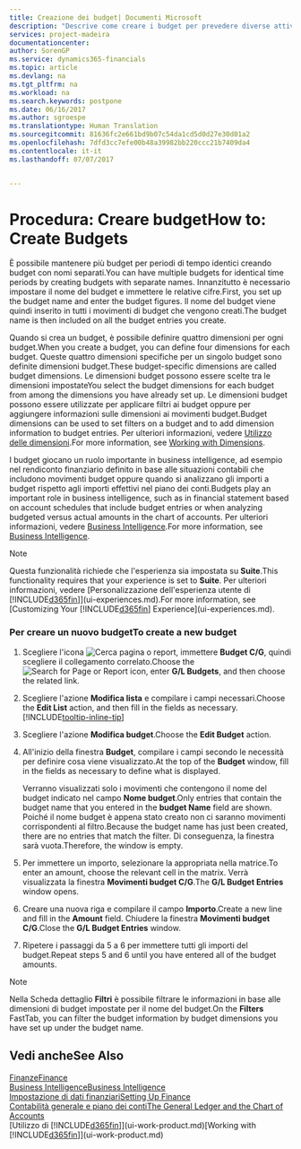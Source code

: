 ```yaml
---
title: Creazione dei budget| Documenti Microsoft
description: "Descrive come creare i budget per prevedere diverse attività finanziarie e assegnare le dimensioni per scopi di business intelligence."
services: project-madeira
documentationcenter: 
author: SorenGP
ms.service: dynamics365-financials
ms.topic: article
ms.devlang: na
ms.tgt_pltfrm: na
ms.workload: na
ms.search.keywords: postpone
ms.date: 06/16/2017
ms.author: sgroespe
ms.translationtype: Human Translation
ms.sourcegitcommit: 81636fc2e661bd9b07c54da1cd5d0d27e30d01a2
ms.openlocfilehash: 7dfd3cc7efe00b48a39982bb220ccc21b7409da4
ms.contentlocale: it-it
ms.lasthandoff: 07/07/2017


---
```

# <a name="how-to-create--budgets"></a><span data-ttu-id="2cff9-103">Procedura: Creare budget</span><span class="sxs-lookup"><span data-stu-id="2cff9-103">How to: Create  Budgets</span></span>
<span data-ttu-id="2cff9-104">È possibile mantenere più budget per periodi di tempo identici creando budget con nomi separati.</span><span class="sxs-lookup"><span data-stu-id="2cff9-104">You can have multiple budgets for identical time periods by creating budgets with separate names.</span></span> <span data-ttu-id="2cff9-105">Innanzitutto è necessario impostare il nome del budget e immettere le relative cifre.</span><span class="sxs-lookup"><span data-stu-id="2cff9-105">First, you set up the budget name and enter the budget figures.</span></span> <span data-ttu-id="2cff9-106">Il nome del budget viene quindi inserito in tutti i movimenti di budget che vengono creati.</span><span class="sxs-lookup"><span data-stu-id="2cff9-106">The budget name is then included on all the budget entries you create.</span></span>  

 <span data-ttu-id="2cff9-107">Quando si crea un budget, è possibile definire quattro dimensioni per ogni budget.</span><span class="sxs-lookup"><span data-stu-id="2cff9-107">When you create a budget, you can define four dimensions for each budget.</span></span> <span data-ttu-id="2cff9-108">Queste quattro dimensioni specifiche per un singolo budget sono definite dimensioni budget.</span><span class="sxs-lookup"><span data-stu-id="2cff9-108">These budget\-specific dimensions are called budget dimensions.</span></span> <span data-ttu-id="2cff9-109">Le dimensioni budget possono essere scelte tra le dimensioni impostate</span><span class="sxs-lookup"><span data-stu-id="2cff9-109">You select the budget dimensions for each budget from among the dimensions you have already set up.</span></span> <span data-ttu-id="2cff9-110">Le dimensioni budget possono essere utilizzate per applicare filtri ai budget oppure per aggiungere informazioni sulle dimensioni ai movimenti budget.</span><span class="sxs-lookup"><span data-stu-id="2cff9-110">Budget dimensions can be used to set filters on a budget and to add dimension information to budget entries.</span></span> <span data-ttu-id="2cff9-111">Per ulteriori informazioni, vedere [Utilizzo delle dimensioni](finance-dimensions.md).</span><span class="sxs-lookup"><span data-stu-id="2cff9-111">For more information, see [Working with Dimensions](finance-dimensions.md).</span></span>

 <span data-ttu-id="2cff9-112">I budget giocano un ruolo importante in business intelligence, ad esempio nel rendiconto finanziario definito in base alle situazioni contabili che includono movimenti budget oppure quando si analizzano gli importi a budget rispetto agli importi effettivi nel piano dei conti.</span><span class="sxs-lookup"><span data-stu-id="2cff9-112">Budgets play an important role in business intelligence, such as in financial statement based on account schedules that include budget entries or when analyzing budgeted versus actual amounts in the chart of accounts.</span></span> <span data-ttu-id="2cff9-113">Per ulteriori informazioni, vedere [Business Intelligence](bi.md).</span><span class="sxs-lookup"><span data-stu-id="2cff9-113">For more information, see [Business Intelligence](bi.md).</span></span>   

 > [!NOTE]  
>   <span data-ttu-id="2cff9-114">Questa funzionalità richiede che l'esperienza sia impostata su **Suite**.</span><span class="sxs-lookup"><span data-stu-id="2cff9-114">This functionality requires that your experience is set to **Suite**.</span></span> <span data-ttu-id="2cff9-115">Per ulteriori informazioni, vedere [Personalizzazione dell'esperienza utente di [!INCLUDE[d365fin](includes/d365fin_md.md)]](ui-experiences.md).</span><span class="sxs-lookup"><span data-stu-id="2cff9-115">For more information, see [Customizing Your [!INCLUDE[d365fin](includes/d365fin_md.md)] Experience](ui-experiences.md).</span></span>  

### <a name="to-create-a-new-budget"></a><span data-ttu-id="2cff9-116">Per creare un nuovo budget</span><span class="sxs-lookup"><span data-stu-id="2cff9-116">To create a new budget</span></span>  

1. <span data-ttu-id="2cff9-117">Scegliere l'icona ![Cerca pagina o report](media/ui-search/search_small.png "icona Cerca pagina o report"), immettere **Budget C/G**, quindi scegliere il collegamento correlato.</span><span class="sxs-lookup"><span data-stu-id="2cff9-117">Choose the ![Search for Page or Report](media/ui-search/search_small.png "Search for Page or Report icon") icon, enter **G/L Budgets**, and then choose the related link.</span></span>  
2. <span data-ttu-id="2cff9-118">Scegliere l'azione **Modifica lista** e compilare i campi necessari.</span><span class="sxs-lookup"><span data-stu-id="2cff9-118">Choose the **Edit List** action, and then fill in the fields as necessary.</span></span> [!INCLUDE[tooltip-inline-tip](includes/tooltip-inline-tip_md.md)]  
3. <span data-ttu-id="2cff9-119">Scegliere l'azione **Modifica budget**.</span><span class="sxs-lookup"><span data-stu-id="2cff9-119">Choose the **Edit Budget** action.</span></span>
4. <span data-ttu-id="2cff9-120">All'inizio della finestra **Budget**, compilare i campi secondo le necessità per definire cosa viene visualizzato.</span><span class="sxs-lookup"><span data-stu-id="2cff9-120">At the top of the **Budget** window, fill in the fields as necessary to define what is displayed.</span></span>  

    <span data-ttu-id="2cff9-121">Verranno visualizzati solo i movimenti che contengono il nome del budget indicato nel campo **Nome budget**.</span><span class="sxs-lookup"><span data-stu-id="2cff9-121">Only entries that contain the budget name that you entered in the **budget Name** field are shown.</span></span> <span data-ttu-id="2cff9-122">Poiché il nome budget è appena stato creato non ci saranno movimenti corrispondenti al filtro.</span><span class="sxs-lookup"><span data-stu-id="2cff9-122">Because the budget name has just been created, there are no entries that match the filter.</span></span> <span data-ttu-id="2cff9-123">Di conseguenza, la finestra sarà vuota.</span><span class="sxs-lookup"><span data-stu-id="2cff9-123">Therefore, the window is empty.</span></span>  
5. <span data-ttu-id="2cff9-124">Per immettere un importo, selezionare la appropriata nella matrice.</span><span class="sxs-lookup"><span data-stu-id="2cff9-124">To enter an amount, choose the relevant cell in the matrix.</span></span> <span data-ttu-id="2cff9-125">Verrà visualizzata la finestra **Movimenti budget C/G**.</span><span class="sxs-lookup"><span data-stu-id="2cff9-125">The **G/L Budget Entries** window opens.</span></span>  
6. <span data-ttu-id="2cff9-126">Creare una nuova riga e compilare il campo **Importo**.</span><span class="sxs-lookup"><span data-stu-id="2cff9-126">Create a new line and fill in the **Amount** field.</span></span> <span data-ttu-id="2cff9-127">Chiudere la finestra **Movimenti budget C/G**.</span><span class="sxs-lookup"><span data-stu-id="2cff9-127">Close the **G/L Budget Entries** window.</span></span>  
7. <span data-ttu-id="2cff9-128">Ripetere i passaggi da 5 a 6 per immettere tutti gli importi del budget.</span><span class="sxs-lookup"><span data-stu-id="2cff9-128">Repeat steps 5 and 6 until you have entered all of the budget amounts.</span></span>  

> [!NOTE]  
>  <span data-ttu-id="2cff9-129">Nella Scheda dettaglio **Filtri** è possibile filtrare le informazioni in base alle dimensioni di budget impostate per il nome del budget.</span><span class="sxs-lookup"><span data-stu-id="2cff9-129">On the **Filters** FastTab, you can filter the budget information by budget dimensions you have set up under the budget name.</span></span>   

## <a name="see-also"></a><span data-ttu-id="2cff9-130">Vedi anche</span><span class="sxs-lookup"><span data-stu-id="2cff9-130">See Also</span></span>
[<span data-ttu-id="2cff9-131">Finanze</span><span class="sxs-lookup"><span data-stu-id="2cff9-131">Finance</span></span>](finance.md)  
[<span data-ttu-id="2cff9-132">Business Intelligence</span><span class="sxs-lookup"><span data-stu-id="2cff9-132">Business Intelligence</span></span>](bi.md)  
[<span data-ttu-id="2cff9-133">Impostazione di dati finanziari</span><span class="sxs-lookup"><span data-stu-id="2cff9-133">Setting Up Finance</span></span>](finance-setup-finance.md)  
[<span data-ttu-id="2cff9-134">Contabilità generale e piano dei conti</span><span class="sxs-lookup"><span data-stu-id="2cff9-134">The General Ledger and the Chart of Accounts</span></span>](finance-general-ledger.md)  
<span data-ttu-id="2cff9-135">[Utilizzo di [!INCLUDE[d365fin](includes/d365fin_md.md)]](ui-work-product.md)</span><span class="sxs-lookup"><span data-stu-id="2cff9-135">[Working with [!INCLUDE[d365fin](includes/d365fin_md.md)]](ui-work-product.md)</span></span>  

